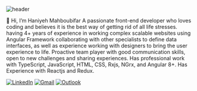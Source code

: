 ![header](https://capsule-render.vercel.app/api?text=Welcome%20To%20My%20GitHub!&type=Waving&animation=blinking&color=gradient&fontSize=30)

👋 Hi, I’m Haniyeh Mahboubifar
A passionate front-end developer who loves coding and believes it is the best way of getting rid of all life stresses.
having 4+ years of experience in working complex scalable websites using Angular Framework collaborating with other specialists to define data interfaces, as well as experience working with designers to bring the user experience to life.
Proactive team player with good communication skills, open to new challenges and sharing experiences. 
Has professional work with TypeScript, JavaScript, HTML, CSS, Rxjs, NGrx, and Angular 8+.
Has Experience with Reactjs and Redux.

[![LinkedIn](https://img.shields.io/badge/linkedin-%230077B5.svg?style=for-the-badge&logo=linkedin&logoColor=white)](https://www.linkedin.com/in/hanimhf)
[![Gmail](https://img.shields.io/badge/Gmail-D14836?style=for-the-badge&logo=gmail&logoColor=white)](hanieh.mahboobifar20@gmail.com)
[![Outlook](https://img.shields.io/badge/Microsoft_Outlook-0078D4?style=for-the-badge&logo=microsoft-outlook&logoColor=white)](hanimf@outlook.com)


